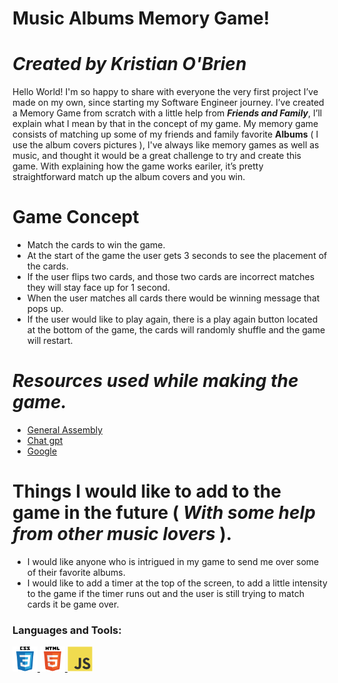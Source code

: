 # Music Albums Memory Game!

# ***Created by Kristian O'Brien***


Hello World! I'm so happy to share with everyone the very first project I’ve made on my own, since starting my Software Engineer journey. I’ve created a Memory Game from scratch with a little help from ***Friends and Family***, I’ll explain what I mean by that in the concept of my game. My memory game consists of matching up some of my friends and family favorite **Albums** ( I use the album covers pictures ), I've always like memory games as well as music, and thought it would be a great challenge to try and create this game. With explaining how the game works eariler, it’s pretty straightforward match up the album covers and you win.

# Game Concept

- Match the cards to win the game.
- At the start of the game the user gets 3 seconds to see the placement of the cards.
- If the user flips two cards, and those two cards are incorrect matches they will stay face up for 1 second.
- When the user matches all cards there would be winning message that pops up.
- If the user would like to play again, there is a play again button located at the bottom of the game, the cards will randomly shuffle and the game will restart.

# ***Resources used while making the game.***

- <a href="https://generalassemb.ly/">General Assembly</a>
- <a href="https://chatgpt.com/">Chat gpt</a>
- <a href="https://www.google.com/">Google</a>


# Things I would like to add to the game in the future ( *With some help from other music lovers* ).

- I would like anyone who is intrigued in my game to send me over some of their favorite albums.
- I would like to add a timer at the top of the screen, to add a little intensity to the game if the timer runs out and the user is still trying to match cards it be game over.


<h3>Languages and Tools:</h3>
<p> <a href="https://www.w3schools.com/css/" target="_blank" rel="noreferrer"> <img src="https://raw.githubusercontent.com/devicons/devicon/master/icons/css3/css3-original-wordmark.svg" alt="css3" width="40" height="40"/> </a> <a href="https://www.w3.org/html/" target="_blank" rel="noreferrer"> <img src="https://raw.githubusercontent.com/devicons/devicon/master/icons/html5/html5-original-wordmark.svg" alt="html5" width="40" height="40"/> </a> <a href="https://developer.mozilla.org/en-US/docs/Web/JavaScript" target="_blank" rel="noreferrer"> <img src="https://raw.githubusercontent.com/devicons/devicon/master/icons/javascript/javascript-original.svg" alt="javascript" width="40" height="40"/> </a> </p>